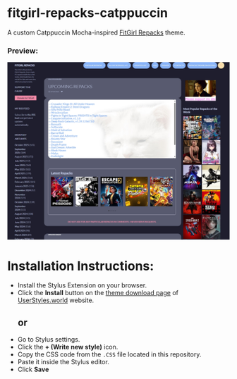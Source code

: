 # fitgirl-repacks-catppuccin

A custom Catppuccin Mocha-inspired [FitGirl Repacks](https://fitgirl-repacks.site "Go to FitGirl Repacks homepage") theme.

### **Preview:**
![fitgirl-rpacks-catppuccin-preview](https://github.com/shunsui18/fitgirl-repacks-catppuccin/blob/main/fitgirl-repacks-catppuccin-preview.png)

# **Installation Instructions:**
- Install the Stylus Extension on your browser.
- Click the **Install** button on the [theme download page](https://userstyles.world/style/24910/fitgirl-repacks-catppuccin) of [UserStyles.world](https://userstyles.world "Go to UserStyles.world hompage") website.
  ## **or**
- Go to Stylus settings.
- Click the **+ (Write new style)** icon.
- Copy the CSS code from the `.CSS` file located in this repository.
- Paste it inside the Stylus editor.
- Click **Save**
